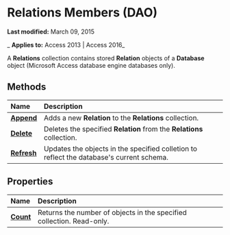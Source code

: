 
# Relations Members (DAO)

 **Last modified:** March 09, 2015

 _ **Applies to:** Access 2013 | Access 2016_

A  **Relations** collection contains stored **Relation** objects of a **Database** object (Microsoft Access database engine databases only).


## Methods



|**Name**|**Description**|
|:-----|:-----|
|**[Append](dafcc7b8-b30d-2ba2-631d-eca0f882fc2d.md)**|Adds a new  **Relation** to the **Relations** collection.|
|**[Delete](e95408d2-9dde-44e7-875e-8f2d4b837cf6.md)**|Deletes the specified  **Relation** from the **Relations** collection.|
|**[Refresh](d71cecf2-da90-5f62-9e51-f994e660ad34.md)**|Updates the objects in the specified colletion to reflect the database's current schema.|

## Properties



|**Name**|**Description**|
|:-----|:-----|
|**[Count](7cb3885f-6896-8402-8b18-12769473f051.md)**|Returns the number of objects in the specified collection. Read-only.|

